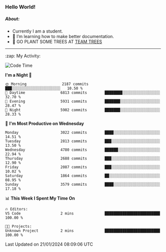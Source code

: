 ### Hello World!

##### About:
- Currently I am a student.
- 🌱 I’m learning how to make better documentation.
- 🌱 GO PLANT SOME TREES AT [TEAM TREES](https://teamtrees.org/)

---
  <summary>:zap: My Activity:</summary>
  
<!--START_SECTION:waka-->
![Code Time](http://img.shields.io/badge/Code%20Time-1%2C270%20hrs%2011%20mins-blue)

**I'm a Night 🦉** 

```text
🌞 Morning                2187 commits        ███░░░░░░░░░░░░░░░░░░░░░░   10.50 % 
🌆 Daytime                6813 commits        ████████░░░░░░░░░░░░░░░░░   32.70 % 
🌃 Evening                5931 commits        ███████░░░░░░░░░░░░░░░░░░   28.47 % 
🌙 Night                  5902 commits        ███████░░░░░░░░░░░░░░░░░░   28.33 % 
```
📅 **I'm Most Productive on Wednesday** 

```text
Monday                   3022 commits        ████░░░░░░░░░░░░░░░░░░░░░   14.51 % 
Tuesday                  2813 commits        ███░░░░░░░░░░░░░░░░░░░░░░   13.50 % 
Wednesday                4780 commits        ██████░░░░░░░░░░░░░░░░░░░   22.94 % 
Thursday                 2688 commits        ███░░░░░░░░░░░░░░░░░░░░░░   12.90 % 
Friday                   2087 commits        ███░░░░░░░░░░░░░░░░░░░░░░   10.02 % 
Saturday                 1864 commits        ██░░░░░░░░░░░░░░░░░░░░░░░   08.95 % 
Sunday                   3579 commits        ████░░░░░░░░░░░░░░░░░░░░░   17.18 % 
```


📊 **This Week I Spent My Time On** 

```text
🔥 Editors: 
VS Code                  2 mins              █████████████████████████   100.00 % 

🐱‍💻 Projects: 
Unknown Project          2 mins              █████████████████████████   100.00 % 
```


 Last Updated on 21/01/2024 08:09:06 UTC
<!--END_SECTION:waka-->
